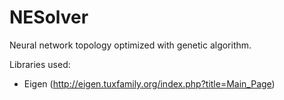 # NESolver
Neural network topology optimized with genetic algorithm.

Libraries used:
- Eigen (http://eigen.tuxfamily.org/index.php?title=Main_Page)